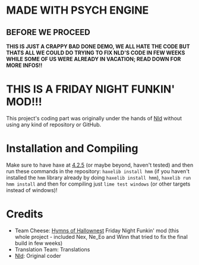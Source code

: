# MADE WITH PSYCH ENGINE
## BEFORE WE PROCEED
**THIS IS JUST A CRAPPY BAD DONE DEMO, WE ALL HATE THE CODE BUT THATS ALL WE COULD DO TRYING TO FIX NLD'S CODE IN FEW WEEKS WHILE SOME OF US WERE ALREADY IN VACATION; READ DOWN FOR MORE INFOS!!**

# THIS IS A FRIDAY NIGHT FUNKIN' MOD!!!
This project's coding part was originally under the hands of [Nld](https://www.github.com/NLD-Dev) without using any kind of repository or GitHub.

# Installation and Compiling
Make sure to have haxe at [4.2.5](https://haxe.org/download/version/4.2.5/) (or maybe beyond, haven't tested) and then run these commands in the repository: `haxelib install hmm` (if you haven't installed the `hmm` library already by doing `haxelib install hmm`), `haxelib run hmm install` and then for compiling just `lime test windows` (or other targets instead of windows)!

# Credits
- Team Cheese: [Hymns of Hallownest](https://twitter.com/hk_fnf) Friday Night Funkin' mod (this whole project - included Nex, Ne_Eo and Winn that tried to fix the final build in few weeks)
- Translation Team: Translations
- [Nld](https://www.github.com/NLD-Dev): Original coder
